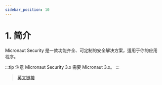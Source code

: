 ```yaml
---
sidebar_position: 10
---
```


# 1. 简介

Micronaut Security 是一款功能齐全、可定制的安全解决方案，适用于你的应用程序。

:::tip 注意
Micronaut Security 3.x 需要 Micronaut 3.x。
:::

> [英文链接](https://micronaut-projects.github.io/micronaut-security/latest/guide/index.html#introduction)
